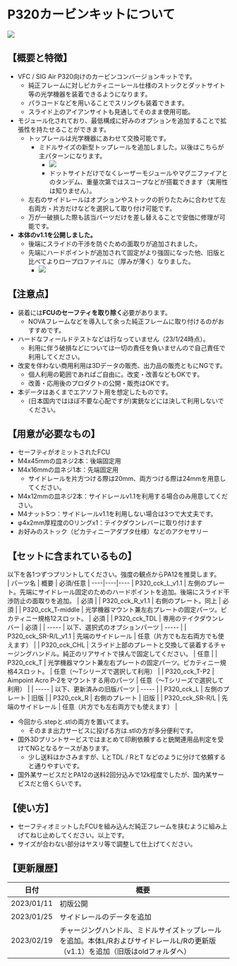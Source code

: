 # P320カービンキットについて
<image src=https://github.com/Qoo622/3D-print/blob/c5ebc36a82144c25ad65ebc886f3cd213662a01f/_image/P320/5351D88E-693E-45C0-BE34-9B45F092B4C7.png>

## 【概要と特徴】
- VFC / SIG Air P320向けのカービンコンバージョンキットです。
  - 純正フレームに対しピカティニーレール仕様のストックとダットサイト等の光学機器を装着できるようになります。
  - パラコードなどを用いることでスリングも装着できます。
  - スライド上のアイアンサイトも見通してそのまま使用可能。
- モジュール化されており、最低構成に好みのオプションを追加することで拡張性を持たせることができます。
  - トップレールは光学機器にあわせて交換可能です。
    - ミドルサイズの新型トップレールを追加しました。以後はこちらが主パターンになります。
      - <image src=https://github.com/Qoo622/3D-print/blob/66602d0f2101a93afde9a07c1caf4dc4c9153daa/_image/P320/5443BF32-1B35-4289-A656-F808C9DB2801.jpeg>
      - ドットサイトだけでなくレーザーモジュールやマグニファイアとのタンデム、重量次第ではスコープなどが搭載できます（実用性は知りません）。
  - 左右のサイドレールはオプションやストックの折りたたみに合わせて左右両方・片方だけなどを選択して取り付け可能です。
  - 万が一破損した際も該当パーツだけを差し替えることで安価に修理が可能です。
- **本体のv1.1を公開しました。**
  - 後端にスライドの干渉を防ぐための面取りが追加されました。
  - 先端にハードポイントが追加されて固定がより強固になった他、旧版と比べてよりロープロファイルに（厚みが薄く）なりました。
    - <image src=https://github.com/Qoo622/3D-print/blob/66602d0f2101a93afde9a07c1caf4dc4c9153daa/_image/P320/2E20AC2C-D549-45CB-9654-0B809CAF7E69.jpeg> 

## 【注意点】
- 装着には**FCUのセーフティを取り除く**必要があります。
  - NOVAフレームなどを導入して余った純正フレームに取り付けるのがおすすめです。
- ハードなフィールドテストなどは行なっていません（23/1/24時点）。
  - 利用に伴う破損などについては一切の責任を負いませんので自己責任で利用してください。
- 改変を伴わない商用利用は3Dデータの販売、出力品の販売ともにNGです。
  - 個人利用の範囲であればご自由に。改変・改善などもOKです。
  - 改善・応用後のプロダクトの公開・販売はOKです。
- 本データはあくまでエアソフト用を想定したものです。
  - (日本国内ではほぼ不要な心配ですが)実銃などには決して利用しないでください。

## 【用意が必要なもの】
- セーフティがオミットされたFCU
- M4x45mmの皿ネジ2本：後端固定用
- M4x16mmの皿ネジ1本：先端固定用
  - サイドレールを片方つける際は20mm、両方つける際は24mmを用意してください。
- M4x12mmの皿ネジ2本：サイドレールv1.1を利用する場合のみ用意してください。
- M4ナット5つ：サイドレールv1.1を利用しない場合は3つで大丈夫です。
- φ4x2mm厚程度のOリングx1：テイクダウンレバーに取り付けます
- お好みのストック（ピカティニーアダプタ仕様）などのアクセサリー

## 【セットに含まれているもの】
以下を各1つずつプリントしてください。強度の観点からPA12を推奨します。  
| パーツ名  | 概要 | 必須/任意 |
----|----|---- 
| P320_cck_L_v1.1 | 左側のプレート。先端にサイドレール固定のためのハードポイントを追加。後端にスライド干渉防止の面取りを追加。 | 必須 |
| P320_cck_R_v1.1 | 右側のプレート。同上 | 必須 |
| P320_cck_T-middle | 光学機器マウント兼左右プレートの固定パーツ。ピカティニー規格12スロット。 | 必須 |
| P320_cck_TDL | 専用のテイクダウンレバー | 必須 |
| ----- | 以下、選択式のオプションパーツ | ----- |
| P320_cck_SR-R/L_v1.1 | 先端のサイドレール | 任意（片方でも左右両方でも使えます） |
| P320_cck_CHL | スライド上部のプレートと交換して装着するチャージングハンドル。純正のリアサイトで挟んで固定してください。 | 任意 |
| P320_cck_T | 光学機器マウント兼左右プレートの固定パーツ。ピカティニー規格4スロット。 | 任意（〜Tシリーズで選択して利用） |
| P320_cck_T-P2 | Aimpoint Acro P-2をマウントする用のパーツ | 任意（〜Tシリーズで選択して利用） |
| ----- | 以下、更新済みの旧版パーツ | ----- |
| P320_cck_L | 左側のプレート | 旧版 |
| P320_cck_R | 右側のプレート | 旧版 |
| P320_cck_SR-R/L | 先端のサイドレール | 任意（片方でも左右両方でも使えます） |

- 今回から.stepと.stlの両方を置いてます。
  - そのまま出力サービスに投げる方は.stlの方が多分便利です。
- 国外3Dプリントサービスではまとめて印刷依頼すると銃関連用品判定を受けてNGとなるケースがあります。
  - 少し送料はかさみますが、LとTDL / RとT などのように分けて依頼すると通りやすいです。
- 国外某サービスだとPA12の送料2回分込みで12k程度でしたが、国内某サービスだと倍くらいです。

## 【使い方】
- セーフティオミットしたFCUを組み込んだ純正フレームを挟むように組み上げてねじ止めしてください。以上です。
- サイズが合わない部分はヤスリ等で調整して仕上げてください。

## 【更新履歴】
| 日付 | 概要 |
----|----
| 2023/01/11 | 初版公開 |
| 2023/01/25 | サイドレールのデータを追加 |
| 2023/02/19 | チャージングハンドル、ミドルサイズトップレールを追加。本体L/RおよびサイドレールL/Rの更新版（v1.1）を追加（旧版はoldフォルダへ） |
